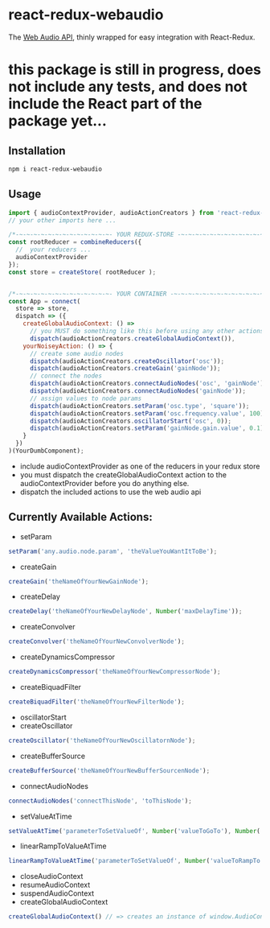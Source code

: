 # react-redux-webaudio

The [Web Audio API](https://developer.mozilla.org/en-US/docs/Web/API/Web_Audio_API), thinly wrapped for easy integration with React-Redux.

# this package is still in progress, does not include any tests, and does not include the React part of the package yet...

## Installation
```bash
npm i react-redux-webaudio
```

## Usage

```javascript
import { audioContextProvider, audioActionCreators } from 'react-redux-webaudio';
// your other imports here ...

/*-~-~-~-~-~-~-~-~-~-~-~-~-~- YOUR REDUX-STORE -~-~-~-~-~-~-~-~-~-~-~-~-~-*/
const rootReducer = combineReducers({
  //  your reducers ...
  audioContextProvider
});
const store = createStore( rootReducer );


/*-~-~-~-~-~-~-~-~-~-~-~-~-~- YOUR CONTAINER -~-~-~-~-~-~-~-~-~-~-~-~-~-*/
const App = connect(
  store => store,
  dispatch => ({
    createGlobalAudioContext: () =>
      // you MUST do something like this before using any other actions!!
      dispatch(audioActionCreators.createGlobalAudioContext()),
    yourNoiseyAction: () => {
      // create some audio nodes
      dispatch(audioActionCreators.createOscillator('osc'));
      dispatch(audioActionCreators.createGain('gainNode'));
      // connect the nodes
      dispatch(audioActionCreators.connectAudioNodes('osc', 'gainNode'));
      dispatch(audioActionCreators.connectAudioNodes('gainNode'));
      // assign values to node params
      dispatch(audioActionCreators.setParam('osc.type', 'square'));
      dispatch(audioActionCreators.setParam('osc.frequency.value', 100));
      dispatch(audioActionCreators.oscillatorStart('osc', 0));
      dispatch(audioActionCreators.setParam('gainNode.gain.value', 0.1));
    }
  })
)(YourDumbComponent);
```
* include audioContextProvider as one of the reducers in your redux store
* you must dispatch the createGlobalAudioContext action to the audioContextProvider before you do anything else.
* dispatch the included actions to use the web audio api

## Currently Available Actions:
* setParam
```javascript
setParam('any.audio.node.param', 'theValueYouWantItToBe');
```
* createGain
```javascript
createGain('theNameOfYourNewGainNode');
```
* createDelay
```javascript
createDelay('theNameOfYourNewDelayNode', Number('maxDelayTime'));
```
* createConvolver
```javascript
createConvolver('theNameOfYourNewConvolverNode');
```
* createDynamicsCompressor
```javascript
createDynamicsCompressor('theNameOfYourNewCompressorNode');
```
* createBiquadFilter
```javascript
createBiquadFilter('theNameOfYourNewFilterNode');
```
* oscillatorStart
* createOscillator
```javascript
createOscillator('theNameOfYourNewOscillatornNode');
```
* createBufferSource
```javascript
createBufferSource('theNameOfYourNewBufferSourcenNode');
```
* connectAudioNodes
```javascript
connectAudioNodes('connectThisNode', 'toThisNode');
```
* setValueAtTime
```javascript
setValueAtTime('parameterToSetValueOf', Number('valueToGoTo'), Number('timeToSetValueAt'));
```
* linearRampToValueAtTime
```javascript
linearRampToValueAtTime('parameterToSetValueOf', Number('valueToRampTo'), Number('timeToReachEndOfRamp'));
```
* closeAudioContext
* resumeAudioContext
* suspendAudioContext
* createGlobalAudioContext
```javascript
createGlobalAudioContext() // => creates an instance of window.AudioContext
```
